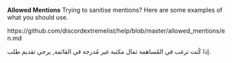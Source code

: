 **Allowed Mentions**
Trying to sanitise mentions? Here are some examples of what you should use.

https\://github.com/discordextremelist/help/blob/master/allowed_mentions/en.md

إذا كُنت ترغب في المُساهمة ثمال مكتبة غير مُدرجة في القائمة, يرجي تقديم طلب.